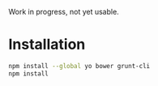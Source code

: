 Work in progress, not yet usable.

Installation
============

```sh
npm install --global yo bower grunt-cli
npm install
```